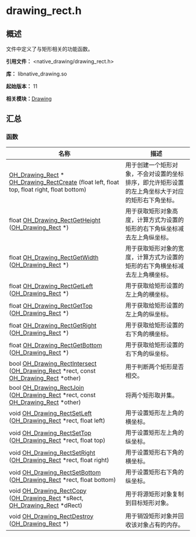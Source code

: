 # drawing_rect.h


## 概述

文件中定义了与矩形相关的功能函数。

**引用文件：** <native_drawing/drawing_rect.h>

**库：** libnative_drawing.so

**起始版本：** 11

**相关模块：**[Drawing](_drawing.md)


## 汇总


### 函数

| 名称 | 描述 | 
| -------- | -------- |
| [OH_Drawing_Rect](_drawing.md#oh_drawing_rect) \* [OH_Drawing_RectCreate](_drawing.md#oh_drawing_rectcreate) (float left, float top, float right, float bottom) | 用于创建一个矩形对象，不会对设置的坐标排序，即允许矩形设置的左上角坐标大于对应的矩形右下角坐标。  | 
| float [OH_Drawing_RectGetHeight](_drawing.md#oh_drawing_rectgetheight) ([OH_Drawing_Rect](_drawing.md#oh_drawing_rect) \*) | 用于获取矩形对象高度，计算方式为设置的矩形的右下角纵坐标减去左上角纵坐标。  | 
| float [OH_Drawing_RectGetWidth](_drawing.md#oh_drawing_rectgetwidth) ([OH_Drawing_Rect](_drawing.md#oh_drawing_rect) \*) | 用于获取矩形对象的宽度，计算方式为设置的矩形的右下角横坐标减去左上角横坐标。  | 
| float [OH_Drawing_RectGetLeft](_drawing.md#oh_drawing_rectgetleft) ([OH_Drawing_Rect](_drawing.md#oh_drawing_rect) \*) | 用于获取给矩形设置的左上角的横坐标。  | 
| float [OH_Drawing_RectGetTop](_drawing.md#oh_drawing_rectgettop) ([OH_Drawing_Rect](_drawing.md#oh_drawing_rect) \*) | 用于获取给矩形设置的左上角的纵坐标。  | 
| float [OH_Drawing_RectGetRight](_drawing.md#oh_drawing_rectgetright) ([OH_Drawing_Rect](_drawing.md#oh_drawing_rect) \*) | 用于获取给矩形设置的右下角的横坐标。  | 
| float [OH_Drawing_RectGetBottom](_drawing.md#oh_drawing_rectgetbottom) ([OH_Drawing_Rect](_drawing.md#oh_drawing_rect) \*) | 用于获取给矩形设置的右下角的纵坐标。  | 
| bool [OH_Drawing_RectIntersect](_drawing.md#oh_drawing_rectintersect) ([OH_Drawing_Rect](_drawing.md#oh_drawing_rect) \*rect, const [OH_Drawing_Rect](_drawing.md#oh_drawing_rect) \*other) | 用于判断两个矩形是否相交。  | 
| bool [OH_Drawing_RectJoin](_drawing.md#oh_drawing_rectjoin) ([OH_Drawing_Rect](_drawing.md#oh_drawing_rect) \*rect, const [OH_Drawing_Rect](_drawing.md#oh_drawing_rect) \*other) | 将两个矩形取并集。 | 
| void [OH_Drawing_RectSetLeft](_drawing.md#oh_drawing_rectsetleft) ([OH_Drawing_Rect](_drawing.md#oh_drawing_rect) \*rect, float left) | 用于设置矩形左上角的横坐标。  | 
| void [OH_Drawing_RectSetTop](_drawing.md#oh_drawing_rectsettop) ([OH_Drawing_Rect](_drawing.md#oh_drawing_rect) \*rect, float top) | 用于设置矩形左上角的纵坐标。  | 
| void [OH_Drawing_RectSetRight](_drawing.md#oh_drawing_rectsetright) ([OH_Drawing_Rect](_drawing.md#oh_drawing_rect) \*rect, float right) | 用于设置矩形右下角的横坐标。  | 
| void [OH_Drawing_RectSetBottom](_drawing.md#oh_drawing_rectsetbottom) ([OH_Drawing_Rect](_drawing.md#oh_drawing_rect) \*rect, float bottom) | 用于设置矩形右下角的纵坐标。  | 
| void [OH_Drawing_RectCopy](_drawing.md#oh_drawing_rectcopy) ([OH_Drawing_Rect](_drawing.md#oh_drawing_rect) \*sRect, [OH_Drawing_Rect](_drawing.md#oh_drawing_rect) \*dRect) | 用于将源矩形对象复制到目标矩形对象。  | 
| void [OH_Drawing_RectDestroy](_drawing.md#oh_drawing_rectdestroy) ([OH_Drawing_Rect](_drawing.md#oh_drawing_rect) \*) | 用于销毁矩形对象并回收该对象占有的内存。  | 
